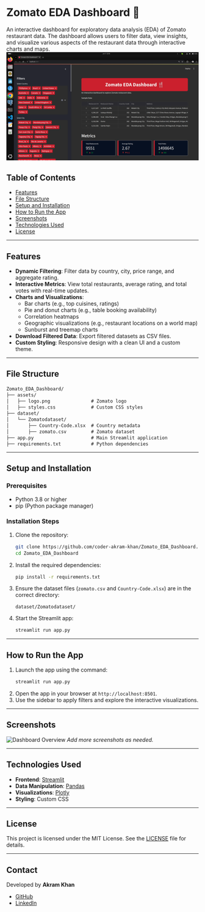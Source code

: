 # Zomato EDA Dashboard 🍴

An interactive dashboard for exploratory data analysis (EDA) of Zomato restaurant data. The dashboard allows users to filter data, view insights, and visualize various aspects of the restaurant data through interactive charts and maps.
![cover](https://github.com/coder-akram-khan/Zomato-EDA-Dashboard/blob/main/assets/zomatodash.png?raw=true)
## Table of Contents
- [Features](#features)
- [File Structure](#file-structure)
- [Setup and Installation](#setup-and-installation)
- [How to Run the App](#how-to-run-the-app)
- [Screenshots](#screenshots)
- [Technologies Used](#technologies-used)
- [License](#license)

---

## Features
- **Dynamic Filtering**: Filter data by country, city, price range, and aggregate rating.
- **Interactive Metrics**: View total restaurants, average rating, and total votes with real-time updates.
- **Charts and Visualizations**:
  - Bar charts (e.g., top cuisines, ratings)
  - Pie and donut charts (e.g., table booking availability)
  - Correlation heatmaps
  - Geographic visualizations (e.g., restaurant locations on a world map)
  - Sunburst and treemap charts
- **Download Filtered Data**: Export filtered datasets as CSV files.
- **Custom Styling**: Responsive design with a clean UI and a custom theme.

---

## File Structure
    Zomato_EDA_Dashboard/  
    ├── assets/  
    │   ├── logo.png               # Zomato logo  
    │   ├── styles.css             # Custom CSS styles  
    ├── dataset/  
    │   └── Zomatodataset/  
    │       ├── Country-Code.xlsx  # Country metadata  
    │       ├── zomato.csv         # Zomato dataset  
    ├── app.py                     # Main Streamlit application  
    ├── requirements.txt           # Python dependencies  


---

## Setup and Installation

### Prerequisites
- Python 3.8 or higher
- pip (Python package manager)

### Installation Steps
1. Clone the repository:
    ```bash
    git clone https://github.com/coder-akram-khan/Zomato_EDA_Dashboard.git
    cd Zomato_EDA_Dashboard
    ```

2. Install the required dependencies:
    ```bash
    pip install -r requirements.txt
    ```

3. Ensure the dataset files (`zomato.csv` and `Country-Code.xlsx`) are in the correct directory:
    ```
    dataset/Zomatodataset/
    ```

4. Start the Streamlit app:
    ```bash
    streamlit run app.py
    ```

---

## How to Run the App
1. Launch the app using the command:
    ```bash
    streamlit run app.py
    ```
2. Open the app in your browser at `http://localhost:8501`.
3. Use the sidebar to apply filters and explore the interactive visualizations.

---

## Screenshots
![Dashboard Overview](assets/screenshot1.png)
*Add more screenshots as needed.*

---

## Technologies Used
- **Frontend**: [Streamlit](https://streamlit.io/)
- **Data Manipulation**: [Pandas](https://pandas.pydata.org/)
- **Visualizations**: [Plotly](https://plotly.com/)
- **Styling**: Custom CSS

---

## License
This project is licensed under the MIT License. See the [LICENSE](https://github.com/coder-akram-khan/Zomato-EDA-Dashboard/blob/main/LICENSE) file for details.

---

## Contact
Developed by **Akram Khan**  
- [GitHub](https://github.com/coder-akram-khan)  
- [LinkedIn](https://www.linkedin.com/in/mr-akram-khan/)  

